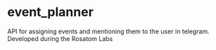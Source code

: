# event_planner
API for assigning events and mentioning them to the user in telegram. Developed during the Rosatom Labs

